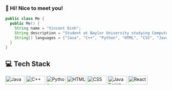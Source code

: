 ### 👋 Hi! Nice to meet you!

```java
public class Me {
  public Me() {
    String name = "Vincent Dinh";
    String description = "Student at Baylor University studying Computer Science";
    String[] languages = {"Java", "C++", "Python", "HTML", "CSS", "JavaScript", "React"};
  }
}
```

## 💻 Tech Stack

<div>
    <img src="https://img.shields.io/badge/Java-blue" alt="Java" height="27" width="60" style="display: inline-block;">
    <img src="https://img.shields.io/badge/C++-purple" alt="C++" height="27" width="60" style="display: inline-block;">
    <img src="https://img.shields.io/badge/Python-yellow" alt="Python" height="27" width="60" style="display: inline-block;">
    <img src="https://img.shields.io/badge/HTML-orange" alt="HTML" height="27" width="60" style="display: inline-block;">
    <img src="https://img.shields.io/badge/CSS-blueviolet" alt="CSS" height="27" width="60" style="display: inline-block;">
    <img src="https://img.shields.io/badge/JavaScript-yellow" alt="JavaScript" height="27" width="60" style="display: inline-block;">
    <img src="https://img.shields.io/badge/React-blue" alt="React" height="27" width="60" style="display: inline-block;">
</div>
